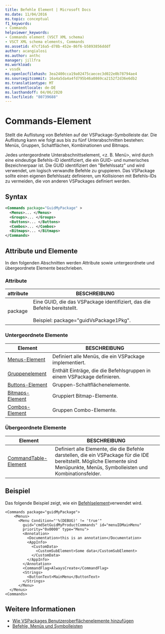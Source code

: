 ```yaml
---
title: Befehle Element | Microsoft Docs
ms.date: 11/04/2016
ms.topic: conceptual
f1_keywords:
- Commands
helpviewer_keywords:
- Commands element (VSCT XML schema)
- VSCT XML schema elements, Commands
ms.assetid: 47cf16a5-d78b-452e-86f6-b5893856dddf
author: acangialosi
ms.author: anthc
manager: jillfra
ms.workload:
- vssdk
ms.openlocfilehash: 3ea2400cca19a02475caecec3d022e0b78794ae4
ms.sourcegitcommit: 16a4a5da4a4fd795b46a0869ca2152f2d36e6db2
ms.translationtype: MT
ms.contentlocale: de-DE
ms.lasthandoff: 04/06/2020
ms.locfileid: "80739688"
---
```

# <a name="commands-element"></a>Commands-Element
Stellt die Auflistung von Befehlen auf der VSPackage-Symbolleiste dar. Die Auflistung kann wie folgt aus bis zu fünf Unterabschnitten bestehen: Menüs, Gruppen, Schaltflächen, Kombinationen und Bitmaps.

 Jedes untergeordnete Unterabschnittselement, \<z. B. Menü>, wird durch eine eindeutige Befehls-ID identifiziert, die ein GUID- und numerisches Bezeichnerpaar ist. Die GUID identifiziert den "Befehlssatz" und wird verwendet, um logisch verwandte Befehle zu gruppieren. Das VSPackage sollte einen eigenen Befehlssatz definieren, um Kollisionen mit Befehls-IDs zu vermeiden, die von anderen VSPackages definiert werden.

## <a name="syntax"></a>Syntax

```xml
<Commands package="GuidMyPackage" >
  <Menus>... </Menus>
  <Groups>... </Groups>
  <Buttons>... </Buttons>
  <Combos>... </Combos>
  <Bitmaps>... </Bitmaps>
</Commands>
```

## <a name="attributes-and-elements"></a>Attribute und Elemente
 In den folgenden Abschnitten werden Attribute sowie untergeordnete und übergeordnete Elemente beschrieben.

### <a name="attributes"></a>Attribute

|attribute|BESCHREIBUNG|
|---------------|-----------------|
|package|Eine GUID, die das VSPackage identifiziert, das die Befehle bereitstellt.<br /><br /> Beispiel: package="guidVsPackage1Pkg".|

### <a name="child-elements"></a>Untergeordnete Elemente

|Element|BESCHREIBUNG|
|-------------|-----------------|
|[Menus-Element](../extensibility/menus-element.md)|Definiert alle Menüs, die ein VSPackage implementiert.|
|[Gruppenelement](../extensibility/groups-element.md)|Enthält Einträge, die die Befehlsgruppen in einem VSPackage definieren.|
|[Buttons-Element](../extensibility/buttons-element.md)|Gruppen-Schaltflächenelemente.|
|[Bitmaps-Element](../extensibility/bitmaps-element.md)|Gruppiert Bitmap-Elemente.|
|[Combos-Element](../extensibility/combos-element.md)|Gruppen Combo-Elemente.|

### <a name="parent-elements"></a>Übergeordnete Elemente

|Element|BESCHREIBUNG|
|-------------|-----------------|
|[CommandTable-Element](../extensibility/commandtable-element.md)|Definiert alle Elemente, die die Befehle darstellen, die ein VSPackage für die IDE bereitstellt. Mögliche Elemente sind Menüpunkte, Menüs, Symbolleisten und Kombinationsfelder.|

## <a name="example"></a>Beispiel
 Das folgende Beispiel zeigt, wie ein [Befehlselement](../extensibility/commands-element.md)verwendet wird.

```
<Commands package="guidMyPackage">
    <Menus>
      <Menu Condition="'%(DEBUG)' != 'true'"
        guid="cmdSetGuidMyProductCommands" id="menuIDMainMenu"
        priority="0x0000" type="Menu">
        <Annotation>
          <Documentation>this is an annotation</Documentation>
          <AppInfo>
            <CustomData>
              <CustomSubElement>Some data</CustomSubElement>
            </CustomData>
          </AppInfo>
        </Annotation>
        <CommandFlag>AlwaysCreate</CommandFlag>
        <Strings>
          <ButtonText>MainMenu</ButtonText>
        </Strings>
      </Menu>
  </Menus>
<Commands>
```

## <a name="see-also"></a>Weitere Informationen
- [Wie VSPackages Benutzeroberflächenelemente hinzufügen](../extensibility/internals/how-vspackages-add-user-interface-elements.md)
- [Befehle, Menüs und Symbolleisten](../extensibility/internals/commands-menus-and-toolbars.md)
